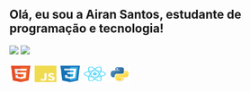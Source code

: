 ## Olá, eu sou a Airan Santos, estudante de programação e tecnologia!

<div>
  <img src="https://github-readme-stats.vercel.app/api?username=airansantos&theme=dark"/>
  <img src="https://github-readme-stats.vercel.app/api/top-langs/?username=airansantos&theme=dark"/>
</div>

<div style="display: inline_block"><br>
  <img align="center" alt="Airan-HTML" height="30" width="40" src="https://raw.githubusercontent.com/devicons/devicon/master/icons/html5/html5-original.svg">
  <img align="center" alt="Airan-Js" height="30" width="40" src="https://raw.githubusercontent.com/devicons/devicon/master/icons/javascript/javascript-plain.svg">
  <img align="center" alt="Airan-CSS" height="30" width="40" src="https://raw.githubusercontent.com/devicons/devicon/master/icons/css3/css3-original.svg">
  <img align="center" alt="Airan-React" height="30" width="40" src="https://raw.githubusercontent.com/devicons/devicon/master/icons/react/react-original.svg">
  <img align="center" alt="Airan-Python" height="30" width="40" src="https://raw.githubusercontent.com/devicons/devicon/master/icons/python/python-original.svg">
</div>


